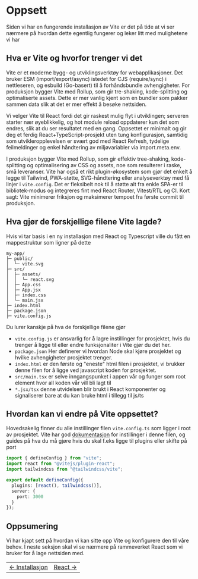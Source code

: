 # Oppsett

Siden vi har en fungerende installasjon av Vite er det på tide at vi ser nærmere på hvordan dette egentlig fungerer og leker litt med mulighetene vi har

## Hva er Vite og hvorfor trenger vi det

Vite er et moderne bygg- og utviklingsverktøy for webapplikasjoner. Det bruker ESM (import/export/async) istedet for CJS (require/sync) i nettleseren, og esbuild (Go-basert) til å forhåndsbundle avhengigheter. For produksjon bygger Vite med Rollup, som gir tre-shaking, kode-splitting og optimaliserte assets. Dette er mer vanlig kjent som en bundler som pakker sammen data slik at det er mer effekt å besøke nettsiden.

Vi velger Vite til React fordi det gir raskest mulig flyt i utviklingen; serveren starter nær øyeblikkelig, og hot module reload oppdaterer kun det som endres, slik at du ser resultatet med en gang. Oppsettet er minimalt og gir deg et ferdig React+TypeScript-prosjekt uten tung konfigurasjon, samtidig som utvikleropplevelsen er svært god med React Refresh, tydelige feilmeldinger og enkel håndtering av miljøvariabler via import.meta.env.

I produksjon bygger Vite med Rollup, som gir effektiv tree-shaking, kode-splitting og optimalisering av CSS og assets, noe som resulterer i raske, små leveranser. Vite har også et rikt plugin-økosystem som gjør det enkelt å legge til Tailwind, PWA-støtte, SVG-håndtering eller analyseverktøy med få linjer i `vite.config`. Det er fleksibelt nok til å støtte alt fra enkle SPA-er til bibliotek-modus og integreres fint med React Router, Vitest/RTL og CI. Kort sagt: Vite minimerer friksjon og maksimerer tempoet fra første commit til produksjon.

## Hva gjør de forskjellige filene Vite lagde?

Hvis vi tar basis i en ny installasjon med React og Typescript ville du fått en mappestruktur som ligner på dette

```
my-app/
├─ public/
│  └─ vite.svg
├─ src/
│  ├─ assets/
│  │  └─ react.svg
│  ├─ App.css
│  ├─ App.jsx
│  ├─ index.css
│  └─ main.jsx
├─ index.html
├─ package.json
├─ vite.config.js
```
Du lurer kanskje på hva de forskjellige filene gjør
- `vite.config.js` er ansvarlig for å lagre instillinger for prosjektet, hvis du trenger å ligge til eller endre funksjonaliter i Vite gjør du det her.
- `package.json` Her definerer vi hvordan Node skal kjøre prosjektet og hvilke avhengigheter prosjektet trenger.
- `index.html` er den første og "eneste" html filen i prosjektet, vi brukker denne filen for å ligge ved javascript koden for prosjektet.
- `src/main.tsx` er selve inngangspunket i appen vår og funger som root element hvor all koden vår vill bli lagt til
- `*.jsx/tsx` denne utvidelsen blir brukt i React komponenter og signaliserer bare at du kan bruke html i tillegg til js/ts

## Hvordan kan vi endre på Vite oppsettet?

Hovedsakelig finner du alle instillinger filen `vite.config.ts` som ligger i root av prosjektet. Vite har god [dokumentasjon](https://vite.dev/config/) for instillinger i denne filen, og guides på hva du må gjøre hvis du skal f.eks ligge til plugins eller skifte på port

```ts
import { defineConfig } from "vite";
import react from "@vitejs/plugin-react";
import tailwindcss from "@tailwindcss/vite";

export default defineConfig({
  plugins: [react(), tailwindcss()],
  server: {
    port: 3000
  }
});
```

## Oppsumering
Vi har kjapt sett på hvordan vi kan sitte opp Vite og konfigurere den til våre behov. I neste seksjon skal vi se nærmere på rammeverket React som vi bruker for å lage nettsiden med.

<table width="100%">
  <tr>
    <td><a href="1_installation.md">← Installasjon</a></td>
    <td align="right"><a href="3_react.md">React →</a></td>
  </tr>
</table>